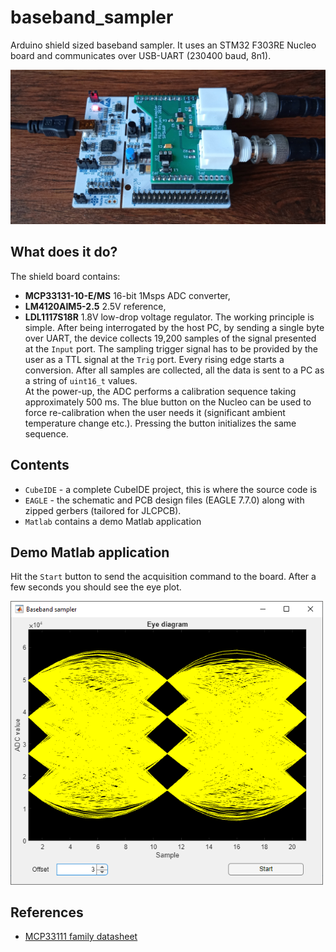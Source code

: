 # baseband_sampler
Arduino shield sized baseband sampler. It uses an STM32 F303RE Nucleo board and communicates over USB-UART (230400 baud, 8n1).

<img src="https://github.com/M17-Project/baseband_sampler/blob/main/1.jpg?raw=true" width="700">

## What does it do?
The shield board contains:
- **MCP33131-10-E/MS** 16-bit 1Msps ADC converter,
- **LM4120AIM5-2.5** 2.5V reference,
- **LDL1117S18R** 1.8V low-drop voltage regulator.
The working principle is simple. After being interrogated by the host PC, by sending a single byte over UART, the device collects 19,200 samples of the signal presented at the `Input` port. The sampling trigger signal has to be provided by the user as a TTL signal at the `Trig` port. Every rising edge starts a conversion. After all samples are collected, all the data is sent to a PC as a string of `uint16_t` values.<br>
At the power-up, the ADC performs a calibration sequence taking approximately 500 ms. The blue button on the Nucleo can be used to force re-calibration when the user needs it (significant ambient temperature change etc.). Pressing the button initializes the same sequence.

## Contents
- `CubeIDE` - a complete CubeIDE project, this is where the source code is
- `EAGLE` - the schematic and PCB design files (EAGLE 7.7.0) along with zipped gerbers (tailored for JLCPCB).
- `Matlab` contains a demo Matlab application

## Demo Matlab application
Hit the `Start` button to send the acquisition command to the board. After a few seconds you should see the eye plot.

<img src="https://github.com/M17-Project/baseband_sampler/blob/main/2.png?raw=true" width="500">

## References
- [MCP33111 family datasheet](https://ww1.microchip.com/downloads/en/DeviceDoc/MCP33131-MCP33121-MCP33111-Family-Data-Sheet-DS20006122A.pdf)
